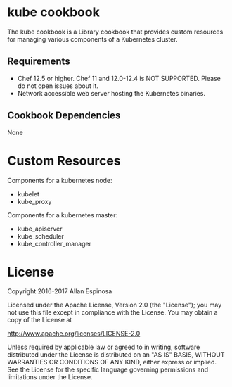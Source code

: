 # kube cookbook

The kube cookbook is a Library cookbook that provides custom resources for
managing various components of a Kubernetes cluster.

## Requirements

* Chef 12.5 or higher. Chef 11 and 12.0-12.4 is NOT SUPPORTED.  Please do not
  open issues about it.
* Network accessible web server hosting the Kubernetes binaries.

## Cookbook Dependencies

None

# Custom Resources

Components for a kubernetes node:

* kubelet
* kube_proxy

Components for a kubernetes master:

* kube_apiserver
* kube_scheduler
* kube_controller_manager

# License

Copyright 2016-2017 Allan Espinosa

Licensed under the Apache License, Version 2.0 (the "License");
you may not use this file except in compliance with the License.
You may obtain a copy of the License at

  http://www.apache.org/licenses/LICENSE-2.0

Unless required by applicable law or agreed to in writing, software
distributed under the License is distributed on an "AS IS" BASIS,
WITHOUT WARRANTIES OR CONDITIONS OF ANY KIND, either express or implied.
See the License for the specific language governing permissions and
limitations under the License.


